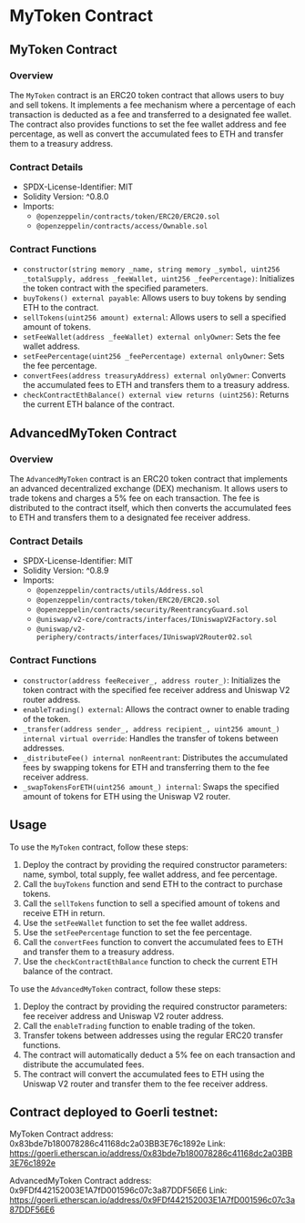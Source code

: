 # MyToken Contract

## MyToken Contract

### Overview

The `MyToken` contract is an ERC20 token contract that allows users to buy and sell tokens. It implements a fee mechanism where a percentage of each transaction is deducted as a fee and transferred to a designated fee wallet. The contract also provides functions to set the fee wallet address and fee percentage, as well as convert the accumulated fees to ETH and transfer them to a treasury address.

### Contract Details

- SPDX-License-Identifier: MIT
- Solidity Version: ^0.8.0
- Imports:
  - `@openzeppelin/contracts/token/ERC20/ERC20.sol`
  - `@openzeppelin/contracts/access/Ownable.sol`

### Contract Functions

- `constructor(string memory _name, string memory _symbol, uint256 _totalSupply, address _feeWallet, uint256 _feePercentage)`: Initializes the token contract with the specified parameters.
- `buyTokens() external payable`: Allows users to buy tokens by sending ETH to the contract.
- `sellTokens(uint256 amount) external`: Allows users to sell a specified amount of tokens.
- `setFeeWallet(address _feeWallet) external onlyOwner`: Sets the fee wallet address.
- `setFeePercentage(uint256 _feePercentage) external onlyOwner`: Sets the fee percentage.
- `convertFees(address treasuryAddress) external onlyOwner`: Converts the accumulated fees to ETH and transfers them to a treasury address.
- `checkContractEthBalance() external view returns (uint256)`: Returns the current ETH balance of the contract.

## AdvancedMyToken Contract

### Overview

The `AdvancedMyToken` contract is an ERC20 token contract that implements an advanced decentralized exchange (DEX) mechanism. It allows users to trade tokens and charges a 5% fee on each transaction. The fee is distributed to the contract itself, which then converts the accumulated fees to ETH and transfers them to a designated fee receiver address.

### Contract Details

- SPDX-License-Identifier: MIT
- Solidity Version: ^0.8.9
- Imports:
  - `@openzeppelin/contracts/utils/Address.sol`
  - `@openzeppelin/contracts/token/ERC20/ERC20.sol`
  - `@openzeppelin/contracts/security/ReentrancyGuard.sol`
  - `@uniswap/v2-core/contracts/interfaces/IUniswapV2Factory.sol`
  - `@uniswap/v2-periphery/contracts/interfaces/IUniswapV2Router02.sol`

### Contract Functions

- `constructor(address feeReceiver_, address router_)`: Initializes the token contract with the specified fee receiver address and Uniswap V2 router address.
- `enableTrading() external`: Allows the contract owner to enable trading of the token.
- `_transfer(address sender_, address recipient_, uint256 amount_) internal virtual override`: Handles the transfer of tokens between addresses.
- `_distributeFee() internal nonReentrant`: Distributes the accumulated fees by swapping tokens for ETH and transferring them to the fee receiver address.
- `_swapTokensForETH(uint256 amount_) internal`: Swaps the specified amount of tokens for ETH using the Uniswap V2 router.

## Usage

To use the `MyToken` contract, follow these steps:

1. Deploy the contract by providing the required constructor parameters: name, symbol, total supply, fee wallet address, and fee percentage.
2. Call the `buyTokens` function and send ETH to the contract to purchase tokens.
3. Call the `sellTokens` function to sell a specified amount of tokens and receive ETH in return.
4. Use the `setFeeWallet` function to set the fee wallet address.
5. Use the `setFeePercentage` function to set the fee percentage.
6. Call the `convertFees` function to convert the accumulated fees to ETH and transfer them to a treasury address.
7. Use the `checkContractEthBalance` function to check the current ETH balance of the contract.

To use the `AdvancedMyToken` contract, follow these steps:

1. Deploy the contract by providing the required constructor parameters: fee receiver address and Uniswap V2 router address.
2. Call the `enableTrading` function to enable trading of the token.
3. Transfer tokens between addresses using the regular ERC20 transfer functions.
4. The contract will automatically deduct a 5% fee on each transaction and distribute the accumulated fees.
5. The contract will convert the accumulated fees to ETH using the Uniswap V2 router and transfer them to the fee receiver address.

## Contract deployed to Goerli testnet:

MyToken Contract address: 0x83bde7b180078286c41168dc2a03BB3E76c1892e
Link: https://goerli.etherscan.io/address/0x83bde7b180078286c41168dc2a03BB3E76c1892e

AdvancedMyToken Contract address: 0x9FDf442152003E1A7fD001596c07c3a87DDF56E6
Link: https://goerli.etherscan.io/address/0x9FDf442152003E1A7fD001596c07c3a87DDF56E6
